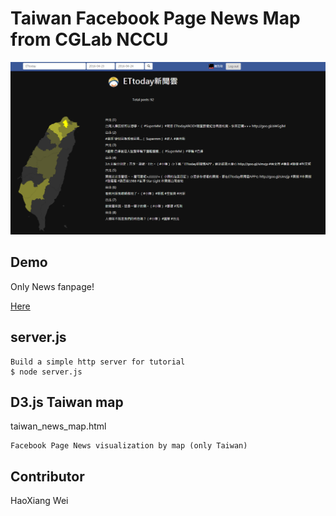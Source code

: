 # Taiwan Facebook Page News Map from CGLab NCCU

![Alt Text](https://github.com/yukonborealis/Taiwan-Facebook-Page-News-Map/raw/master/html/img/cover.png)

## Demo
Only News fanpage!

<a href="http://140.119.164.168:3002/taiwan_news_map.html">Here</a>

## server.js
	Build a simple http server for tutorial
    $ node server.js

## D3.js Taiwan map
taiwan_news_map.html

	Facebook Page News visualization by map (only Taiwan)

## Contributor
HaoXiang Wei
